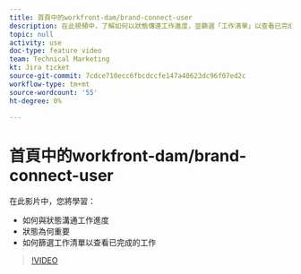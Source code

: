 ```yaml
---
title: 首頁中的workfront-dam/brand-connect-user
description: 在此視頻中，了解如何以狀態傳達工作進度，並篩選「工作清單」以查看已完成的工作。
topic: null
activity: use
doc-type: feature video
team: Technical Marketing
kt: Jira ticket
source-git-commit: 7cdce710ecc6fbcdccfe147a40623dc96f07ed2c
workflow-type: tm+mt
source-wordcount: '55'
ht-degree: 0%

---
```


# 首頁中的workfront-dam/brand-connect-user

在此影片中，您將學習：

* 如何與狀態溝通工作進度
* 狀態為何重要
* 如何篩選工作清單以查看已完成的工作

>[!VIDEO](https://video.tv.adobe.com/v/335104/?quality=12)
